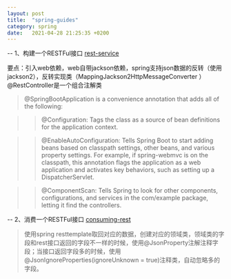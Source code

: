 ```yaml
---
layout: post
title:  "spring-guides"
category: spring
date:   2021-04-28 21:25:35 +0200
---
```


-- 1、构建一个RESTFul接口
[rest-service](https://spring.io/guides/gs/rest-service/)

要点：引入web依赖，web自带jackson依赖，spring支持json数据的反转（使用jackson2），反转实现类（MappingJackson2HttpMessageConverter ） @RestController是一个组合注解类
> @SpringBootApplication is a convenience annotation that adds all of the following:

>> @Configuration: Tags the class as a source of bean definitions for the application context.

>> @EnableAutoConfiguration: Tells Spring Boot to start adding beans based on classpath settings, other beans, and various property settings. For example, if spring-webmvc is on the classpath, this annotation flags the application as a web application and activates key behaviors, such as setting up a DispatcherServlet.

>> @ComponentScan: Tells Spring to look for other components, configurations, and services in the com/example package, letting it find the controllers.

-- 2、消费一个RESTFul接口 
[consuming-rest](https://spring.io/guides/gs/consuming-rest/)
> 使用spring resttemplate取回对应的数据，创建对应的领域类，领域类的字段和rest接口返回的字段不一样的时候，使用@JsonProperty注解注释字段；当接口返回字段多的时候，使用@JsonIgnoreProperties(ignoreUnknown = true)注释类，自动忽略多的字段。
